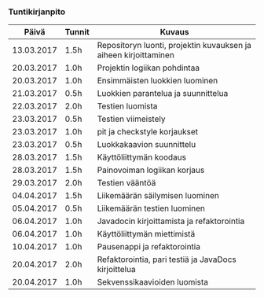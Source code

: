### Tuntikirjanpito
Päivä | Tunnit | Kuvaus
--------------- | ----- | ------
13.03.2017 | 1.5h | Repositoryn luonti, projektin kuvauksen ja aiheen kirjoittaminen
20.03.2017 | 1.0h | Projektin logiikan pohdintaa
20.03.2017 | 1.0h | Ensimmäisten luokkien luominen
21.03.2017 | 0.5h | Luokkien parantelua ja suunnittelua
22.03.2017 | 2.0h | Testien luomista
23.03.2017 | 0.5h | Testien viimeistely
23.03.2017 | 1.0h | pit ja checkstyle korjaukset
23.03.2017 | 0.5h | Luokkakaavion suunnittelu
28.03.2017 | 1.5h | Käyttöliittymän koodaus
28.03.2017 | 1.5h | Painovoiman logiikan korjaus
29.03.2017 | 2.0h | Testien vääntöä
04.04.2017 | 1.5h | Liikemäärän säilymisen luominen
05.04.2017 | 0.5h | Liikemäärän testien luominen
06.04.2017 | 1.0h | Javadocin kirjoittamista ja refaktorointia
06.04.2017 | 1.0h | Käyttöliittymän miettimistä
10.04.2017 | 1.0h | Pausenappi ja refaktorointia
20.04.2017 | 2.0h | Refaktorointia, pari testiä ja JavaDocs kirjoittelua
20.04.2017 | 1.0h | Sekvenssikaavioiden luomista
